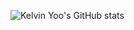 ![Kelvin Yoo's GitHub stats](https://github-readme-stats.vercel.app/api?username=yooyoo0209&show_icons=true&theme=radical)